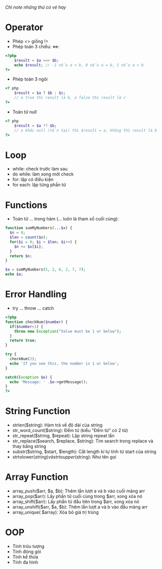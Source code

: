 _Chỉ note những thứ có vẻ hay_

# Operator

- Phép <> giống !=
- Phép toán 3 chiều: <=>:

```php
<?php
    $result = $a <=> $b;
    echo $result; // -1 nếu a < b, 0 nếu a = b, 1 nếu a > b
?>
```

- Phép toán 3 ngôi

```php
<? php
    $result = $a ? $b : $c;
    // a true thì result là b, a false thì result là c
?>
```

- Toán tử null

```php
<? php
    $result = $a ?? $b;
    // a khác null (tồn tại) thì $result = a, không thì result là b
?>
```

# Loop

- while: check trước làm sau
- do while: làm xong mới check
- for: lặp có điều kiện
- for each: lặp từng phần tử

# Functions

- Toán tử ... trong hàm (... luôn là tham số cuối cùng):

```php
function sumMyNumbers(...$x) {
  $n = 0;
  $len = count($x);
  for($i = 0; $i < $len; $i++) {
    $n += $x[$i];
  }
  return $n;
}

$a = sumMyNumbers(5, 2, 6, 2, 7, 7);
echo $a;
```

# Error Handling

- try ... throw ... catch

```php
<?php
function checkNum($number) {
  if($number>1) {
    throw new Exception("Value must be 1 or below");
  }
  return true;
}

try {
  checkNum(2);
  echo 'If you see this, the number is 1 or below';
}

catch(Exception $e) {
  echo 'Message: ' .$e->getMessage();
}
?>
```

# String Function

- strlen($string): Hàm trả về độ dài của string
- str_word_count($string): Đếm từ (kiểu "Đếm từ" có 2 từ)
- str_repeat($string, $repeat): Lặp string repeat lần
- str_replace($search, $replace, $string): Tìm search trong replace và thay bằng string
- substr($string, $start, $length): Cắt length kí tự tính từ start của string
- strtolower($string) và strtoupper($string): Như tên gọi

# Array Function

- array_push($arr, $a, $b): Thêm lần lượt a và b vào cuối mảng arr
- array_pop($arr): Lấy phần tử cuối cùng trong $arr, xong xóa nó
- array_shift($arr): Lấy phần tử đầu tiên trong $arr, xong xóa nó
- array_unshift($arr, $a, $b): Thêm lần lượt a và b vào đầu mảng arr
- array_unique( $array): Xóa bỏ giá trị trùng

# OOP

- Tính trừu tượng
- Tính đóng gói
- Tính kế thừa
- Tính đa hình
